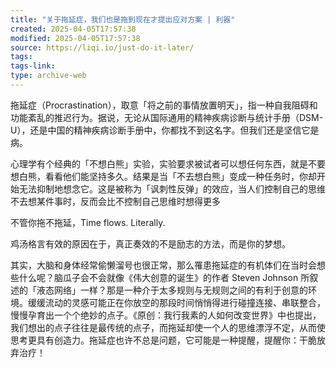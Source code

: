 ```yaml
---
title: "关于拖延症，我们也是拖到现在才提出应对方案 | 利器"
created: 2025-04-05T17:57:38
modified: 2025-04-05T17:57:38
source: https://liqi.io/just-do-it-later/
tags:
tags-link:
type: archive-web
---
```

拖延症（Procrastination），取意「将之前的事情放置明天」，指一种自我阻碍和功能紊乱的推迟行为。据说，无论从国际通用的精神疾病诊断与统计手册（DSM-U），还是中国的精神疾病诊断手册中，你都找不到这名字。但我们还是坚信它是病。

心理学有个经典的「不想白熊」实验，实验要求被试者可以想任何东西，就是不要想白熊，看看他们能坚持多久。结果是当「不去想白熊」变成一种任务时，你却开始无法抑制地想念它。这是被称为「讽刺性反弹」的效应，当人们控制自己的思维不去想某件事时，反而会比不控制自己思维时想得更多

不管你拖不拖延，Time flows. Literally.

鸡汤格言有效的原因在于，真正奏效的不是励志的方法，而是你的梦想。

其实，大脑和身体经常偷懒溜号也很正常，那么罹患拖延症的有机体们在当时会想些什么呢？脑瓜子会不会就像《伟大创意的诞生》的作者 Steven Johnson 所叙述的「液态网络」一样？那是一种介于太多规则与无规则之间的有利于创意的环境。缓缓流动的灵感可能正在你放空的那段时间悄悄得进行碰撞连接、串联整合，慢慢孕育出一个个绝妙的点子。《原创：我行我素的人如何改变世界》中也提出，我们想出的点子往往是最传统的点子，而拖延却使一个人的思维漂浮不定，从而使思考更具有创造力。拖延症也许不总是问题，它可能是一种提醒，提醒你：干脆放弃治疗！